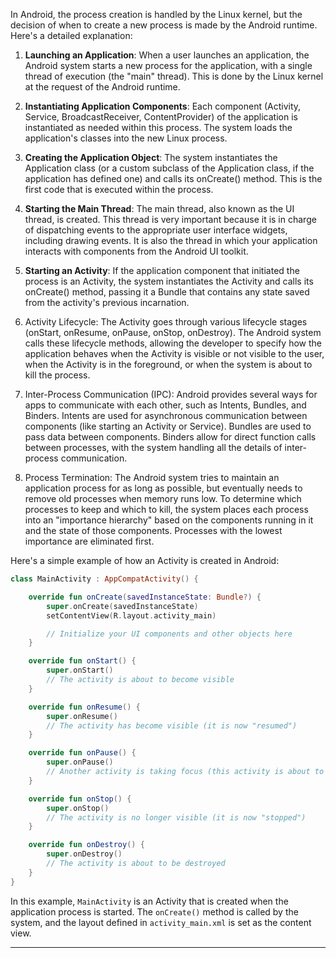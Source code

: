 In Android, the process creation is handled by the Linux kernel, but the decision of when to create a new process is made by the Android runtime. Here's a detailed explanation:

1. **Launching an Application**: When a user launches an application, the Android system starts a new process for the application, with a single thread of execution (the "main" thread). This is done by the Linux kernel at the request of the Android runtime.

2. **Instantiating Application Components**: Each component (Activity, Service, BroadcastReceiver, ContentProvider) of the application is instantiated as needed within this process. The system loads the application's classes into the new Linux process. 

3. **Creating the Application Object**: The system instantiates the Application class (or a custom subclass of the Application class, if the application has defined one) and calls its onCreate() method. This is the first code that is executed within the process.

4. **Starting the Main Thread**: The main thread, also known as the UI thread, is created. This thread is very important because it is in charge of dispatching events to the appropriate user interface widgets, including drawing events. It is also the thread in which your application interacts with components from the Android UI toolkit.

5. **Starting an Activity**: If the application component that initiated the process is an Activity, the system instantiates the Activity and calls its onCreate() method, passing it a Bundle that contains any state saved from the activity's previous incarnation.
6. Activity Lifecycle: The Activity goes through various lifecycle stages (onStart, onResume, onPause, onStop, onDestroy). The Android system calls these lifecycle methods, allowing the developer to specify how the application behaves when the Activity is visible or not visible to the user, when the Activity is in the foreground, or when the system is about to kill the process.  
7. Inter-Process Communication (IPC): Android provides several ways for apps to communicate with each other, such as Intents, Bundles, and Binders. Intents are used for asynchronous communication between components (like starting an Activity or Service). Bundles are used to pass data between components. Binders allow for direct function calls between processes, with the system handling all the details of inter-process communication.  
8. Process Termination: The Android system tries to maintain an application process for as long as possible, but eventually needs to remove old processes when memory runs low. To determine which processes to keep and which to kill, the system places each process into an "importance hierarchy" based on the components running in it and the state of those components. Processes with the lowest importance are eliminated first.


Here's a simple example of how an Activity is created in Android:

```kotlin
class MainActivity : AppCompatActivity() {

    override fun onCreate(savedInstanceState: Bundle?) {
        super.onCreate(savedInstanceState)
        setContentView(R.layout.activity_main)

        // Initialize your UI components and other objects here
    }

    override fun onStart() {
        super.onStart()
        // The activity is about to become visible
    }

    override fun onResume() {
        super.onResume()
        // The activity has become visible (it is now "resumed")
    }

    override fun onPause() {
        super.onPause()
        // Another activity is taking focus (this activity is about to be "paused")
    }

    override fun onStop() {
        super.onStop()
        // The activity is no longer visible (it is now "stopped")
    }

    override fun onDestroy() {
        super.onDestroy()
        // The activity is about to be destroyed
    }
}
```

In this example, `MainActivity` is an Activity that is created when the application process is started. The `onCreate()` method is called by the system, and the layout defined in `activity_main.xml` is set as the content view.


----
